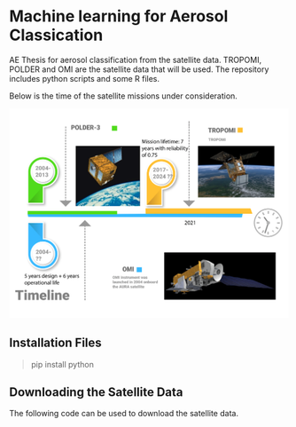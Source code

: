# Machine learning for Aerosol Classication
AE Thesis for aerosol classification from the satellite data. TROPOMI, POLDER and OMI are the satellite data that will be used. The repository includes python scripts and some R files. 

Below is the time of the satellite missions under consideration. 

![Timeline](timeline.png)



## Installation Files

> pip install python



## Downloading the Satellite Data

The following code can be used to download the satellite data.




